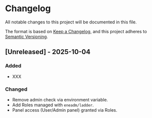 # Changelog

All notable changes to this project will be documented in this file.

The format is based on [Keep a Changelog](https://keepachangelog.com/en/1.1.0/),
and this project adheres to [Semantic Versioning](https://semver.org/spec/v2.0.0.html).

## [Unreleased] - 2025-10-04

### Added

- XXX

### Changed

- Remove admin check via environment variable.
- Add Roles managed with `eneadm/ladder`.
- Panel access (User/Admin panel) granted via Roles.
